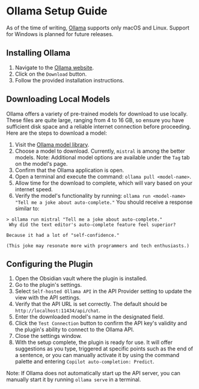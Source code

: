 # Ollama Setup Guide  
As of the time of writing, [Ollama](https://ollama.ai/) supports only macOS and Linux. Support for Windows is planned for future releases.  
   
## Installing Ollama  
1. Navigate to the [Ollama website](https://ollama.ai/).  
2. Click on the `Download` button.  
3. Follow the provided installation instructions.  
   
## Downloading Local Models  
Ollama offers a variety of pre-trained models for download to use locally. These files are quite large, ranging from 4 to 16 GB, so ensure you have sufficient disk space and a reliable internet connection before proceeding. Here are the steps to download a model:  
1. Visit the [Ollama model library](https://ollama.ai/library).  
2. Choose a model to download. Currently, `mistral` is among the better models. Note: Additional model options are available under the `Tag` tab on the model's page.  
3. Confirm that the Ollama application is open.  
4. Open a terminal and execute the command: `ollama pull <model-name>`.
5. Allow time for the download to complete, which will vary based on your internet speed.  
6. Verify the model's functionality by running: `ollama run <model-name> "Tell me a joke about auto-complete."` You should receive a response similar to:  
   
```text  
> ollama run mistral "Tell me a joke about auto-complete."  
 Why did the text editor's auto-complete feature feel superior?  
   
Because it had a lot of "self-confidence."  
   
(This joke may resonate more with programmers and tech enthusiasts.)  
```

## Configuring the Plugin  
1. Open the Obsidian vault where the plugin is installed.  
2. Go to the plugin's settings.  
3. Select `Self-hosted Ollama API` in the API Provider setting to update the view with the API settings.  
4. Verify that the API URL is set correctly. The default should be `http://localhost:11434/api/chat`.  
5. Enter the downloaded model's name in the designated field.  
6. Click the `Test Connection` button to confirm the API key's validity and the plugin's ability to connect to the Ollama API.  
7. Close the settings window.  
8. With the setup complete, the plugin is ready for use. It will offer suggestions as you type, triggered at specific points such as the end of a sentence, or you can manually activate it by using the command palette and entering `Copilot auto-completion: Predict`.

Note: If Ollama does not automatically start up the API server, you can manually start it by running `ollama serve` in a terminal.
